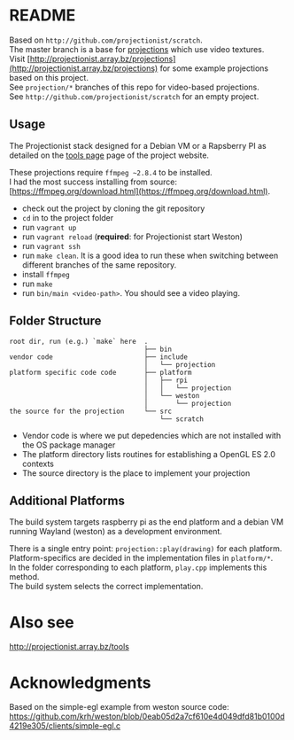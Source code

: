 # README

Based on `http://github.com/projectionist/scratch`.  
The master branch is a base for [projections](http://projectionist.array.bz/projections/) which use video textures.  
Visit [http://projectionist.array.bz/projections](http://projectionist.array.bz/projections) for some example projections based on this project.  
See `projection/*` branches of this repo for video-based projections.  
See `http://github.com/projectionist/scratch` for an empty project.  

## Usage

The Projectionist stack designed for a Debian VM or a Rapsberry PI as detailed on the [tools page](http://projectionist.array.bz/tools) page of the project website.

These projections require `ffmpeg ~2.8.4` to be installed.  
I had the most success installing from source:  [https://ffmpeg.org/download.html](https://ffmpeg.org/download.html).

* check out the project by cloning the git repository
* `cd` in to the project folder
* run `vagrant up`
* run `vagrant reload` (**required**: for Projectionist start Weston)
* run `vagrant ssh`
* run `make clean`. It is a good idea to run these when switching between different branches of the same repository.
* install `ffmpeg`
* run `make`
* run `bin/main <video-path>`. You should see a video playing.

## Folder Structure

```
root dir, run (e.g.) `make` here  .
                                  ├── bin
vendor code                       ├── include
                                  │   └── projection
platform specific code code       ├── platform
                                  │   ├── rpi
                                  │   │   └── projection
                                  │   └── weston
                                  │       └── projection
the source for the projection     └── src
                                      └── scratch

```

* Vendor code is where we put depedencies which are not installed with the OS package manager
* The platform directory lists routines for establishing a OpenGL ES 2.0 contexts
* The source directory is the place to implement your projection

## Additional Platforms

The build system targets raspberry pi as the end platform and a debian VM running Wayland (weston) as a development environment.

There is a single entry point: `projection::play(drawing)` for each platform.  
Platform-specifics are decided in the implementation files in `platform/*`.  
In the folder corresponding to each platform, `play.cpp` implements this method.  
The build system selects the correct implementation.

# Also see

http://projectionist.array.bz/tools

# Acknowledgments

Based on the simple-egl example from weston source code:
https://github.com/krh/weston/blob/0eab05d2a7cf610e4d049dfd81b0100d4219e305/clients/simple-egl.c
